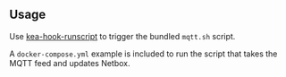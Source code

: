 ## Usage
Use [kea-hook-runscript](https://github.com/zorun/kea-hook-runscript) to trigger the bundled `mqtt.sh` script.

A `docker-compose.yml` example is included to run the script that takes the MQTT feed and updates Netbox.
